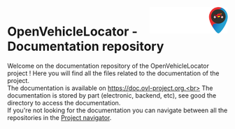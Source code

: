 <a href="https://github.com/eziocangialosi/OpenVehicleLocator">
    <img src="https://raw.githubusercontent.com/eziocangialosi/OVL-Documentation/master/images/OVL_logo_name_white.png" alt="OVL logo" title="OVL" align="right" height="60" />
</a>

# OpenVehicleLocator - Documentation repository
Welcome on the documentation repository of the OpenVehicleLocator project ! Here you will find all the files related to the documentation of the project.<br>
The documentation is available on https://doc.ovl-project.org.<br>
The documentation is stored by part (electronic, backend, etc), see good the directory to access the documentation.<br>
If you're not looking for the documentation you can navigate between all the repositories in the [Project navigator](https://github.com/eziocangialosi/OpenVehicleLocator#project-navigation).
